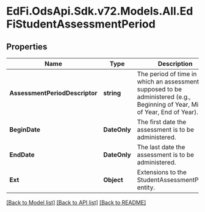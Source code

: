 # EdFi.OdsApi.Sdk.v72.Models.All.EdFiStudentAssessmentPeriod

## Properties

Name | Type | Description | Notes
------------ | ------------- | ------------- | -------------
**AssessmentPeriodDescriptor** | **string** | The period of time in which an assessment is supposed to be administered (e.g., Beginning of Year, Middle of Year, End of Year). | 
**BeginDate** | **DateOnly** | The first date the assessment is to be administered. | [optional] 
**EndDate** | **DateOnly** | The last date the assessment is to be administered. | [optional] 
**Ext** | **Object** | Extensions to the StudentAssessmentPeriod entity. | [optional] 

[[Back to Model list]](../../README.md#documentation-for-models) [[Back to API list]](../../README.md#documentation-for-api-endpoints) [[Back to README]](../../README.md)

